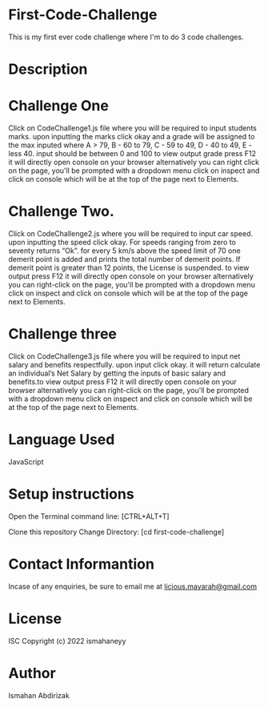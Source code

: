 # First-Code-Challenge
This is my first ever  code challenge where I'm to do 3 code challenges.

# Description

# Challenge One

Click on CodeChallenge1.js file where you will be required to input students marks. upon inputting the marks click okay and a grade will be assigned to the max inputed where A > 79, B - 60 to 79, C - 59 to 49, D - 40 to 49, E - less 40. input should be between 0 and 100 to view output grade press F12 it will directly open console on your browser alternatively you can right click on the page, you'll be prompted with a dropdown menu click on inspect and click on console which will be at the top of the page next to Elements.

 # Challenge Two.

  Click on CodeChallenge2.js where you will be required to input car speed. upon inputting the speed click okay.
  For speeds ranging from zero to seventy returns “Ok”. for every 5 km/s above the speed limit of 70 one demerit point is added and prints the total number of demerit points.
  If demerit point is greater than 12 points, the License is suspended. to view output press F12 it will directly open console on your browser alternatively you can right-click on the page, you'll be prompted with a dropdown menu click on inspect and click on console which will be at the top of the page next to Elements.

# Challenge three

Click on CodeChallenge3.js file where you will be required to input net salary and benefits respectfully. upon input click okay. it will return calculate an individual’s Net Salary by getting the inputs of basic salary and benefits.to view output press F12 it will directly open console on your browser alternatively you can right-click on the page, you'll be prompted with a dropdown menu click on inspect and click on console which will be at the top of the page next to Elements.

# Language Used 
  JavaScript

# Setup instructions

Open the Terminal command line: [CTRL+ALT+T]

Clone this repository
Change Directory: [cd first-code-challenge]

# Contact Informantion

Incase of any enquiries, be sure to email me at
licious.mayarah@gmail.com

# License
ISC
Copyright (c) 2022 ismahaneyy

# Author
Ismahan Abdirizak
